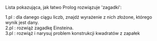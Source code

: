 Lista pokazująca, jak łatwo Prolog rozwiązuje 'zagadki':

1.pl : dla danego ciągu liczb, znajdź wyrażenie z nich złożone, którego wynik jest dany.  
2.pl : rozwiąż zagadkę Einsteina.  
3.pl : rozwiąż i narysuj problem konstrukcji kwadratów z zapałek
